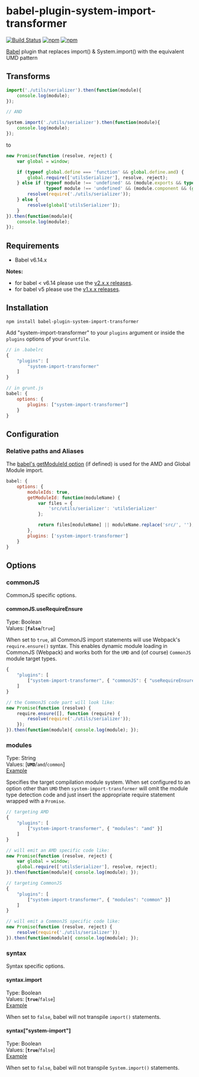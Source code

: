 # babel-plugin-system-import-transformer
[![Build Status](https://travis-ci.org/thgreasi/babel-plugin-system-import-transformer.svg?branch=master)](https://travis-ci.org/thgreasi/babel-plugin-system-import-transformer)
[![npm](https://img.shields.io/npm/v/babel-plugin-system-import-transformer.svg)](https://www.npmjs.com/package/babel-plugin-system-import-transformer)
[![npm](https://img.shields.io/npm/dm/babel-plugin-system-import-transformer.svg)](https://www.npmjs.com/package/babel-plugin-system-import-transformer)

[Babel](https://babeljs.io/) plugin that replaces import() & System.import() with the equivalent UMD pattern

## Transforms

```js
import('./utils/serializer').then(function(module){
    console.log(module);
});

// AND

System.import('./utils/serializer').then(function(module){
    console.log(module);
});
```
to
```js
new Promise(function (resolve, reject) {
    var global = window;

    if (typeof global.define === 'function' && global.define.amd) {
        global.require(['utilsSerializer'], resolve, reject);
    } else if (typeof module !== 'undefined' && (module.exports && typeof require !== 'undefined') ||
               typeof module !== 'undefined' && (module.component && (global.require && global.require.loader === 'component'))) {
        resolve(require('./utils/serializer'));
    } else {
        resolve(global['utilsSerializer']);
    }
}).then(function(module){
    console.log(module);
});
```

## Requirements

- Babel v6.14.x

**Notes:**
- for babel < v6.14 please use the [v2.x.x releases](https://github.com/thgreasi/babel-plugin-system-import-transformer/tree/v2.x.x-stable).
- for babel v5 please use the [v1.x.x releases](https://github.com/thgreasi/babel-plugin-system-import-transformer/tree/v1.x.x-stable).

## Installation

`npm install babel-plugin-system-import-transformer`

Add "system-import-transformer" to your `plugins` argument or inside the `plugins` options of your `Gruntfile`.

```js
// in .babelrc
{
    "plugins": [
        "system-import-transformer"
    ]
}

// in grunt.js
babel: {
    options: {
        plugins: ["system-import-transformer"]
    }
}
```

## Configuration

### Relative paths and Aliases

The [babel's getModuleId option](http://babeljs.io/docs/usage/options/#formatting-options) (if defined) is used for the AMD and Global Module import.

```js
babel: {
    options: {
        moduleIds: true,
        getModuleId: function(moduleName) {
            var files = {
                'src/utils/serializer': 'utilsSerializer'
            };

            return files[moduleName] || moduleName.replace('src/', '');
        },
        plugins: ['system-import-transformer']
    }
}
```

## Options

### commonJS

CommonJS specific options.

#### commonJS.useRequireEnsure
Type: Boolean  
Values: [**`false`**/`true`]  

When set to `true`, all CommonJS import statements will use Webpack's `require.ensure()` syntax. This enables dynamic module loading in CommonJS (Webpack) and works both for the `UMD` and (of course) `CommonJS` module target types.

```js
{
    "plugins": [
        ["system-import-transformer", { "commonJS": { "useRequireEnsure": true } }]
    ]
}

// the CommonJS code part will look like:
new Promise(function (resolve) {
    require.ensure([], function (require) {
        resolve(require('./utils/serializer'));
    });
}).then(function(module){ console.log(module); });
```

### modules
Type: String  
Values: [**`UMD`**/`amd`/`common`]  
[Example](test/fixtures/common/.babelrc_extra)

Specifies the target compilation module system. When set configured to an option other than `UMD` then `system-import-transformer` will omit the module type detection code and just insert the appropriate require statement wrapped with a `Promise`.

```js
// targeting AMD
{
    "plugins": [
        ["system-import-transformer", { "modules": "amd" }]
    ]
}

// will emit an AMD specific code like:
new Promise(function (resolve, reject) {
    var global = window;
    global.require(['utilsSerializer'], resolve, reject);
}).then(function(module){ console.log(module); });
```

```js
// targeting CommonJS
{
    "plugins": [
        ["system-import-transformer", { "modules": "common" }]
    ]
}

// will emit a CommonJS specific code like:
new Promise(function (resolve, reject) {
    resolve(require('./utils/serializer'));
}).then(function(module){ console.log(module); });
```

### syntax

Syntax specific options.

#### syntax.import
Type: Boolean  
Values: [**`true`**/`false`]  
[Example](test/fixtures/umd-no-import/.babelrc_extra)

When set to `false`, babel will not transpile `import()` statements.

#### syntax["system-import"]
Type: Boolean  
Values: [**`true`**/`false`]  
[Example](test/fixtures/umd-no-system-import/.babelrc_extra)

When set to `false`, babel will not transpile `System.import()` statements.

